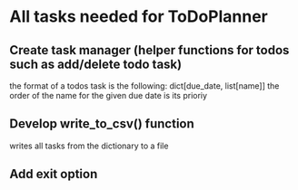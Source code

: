 # All tasks needed for ToDoPlanner

## Create task manager (helper functions for todos such as add/delete todo task)

the format of a todos task is the following: dict[due_date, list[name]]
the order of the name for the given due date is its prioriy

## Develop write_to_csv() function

writes all tasks from the dictionary to a file

## Add exit option
